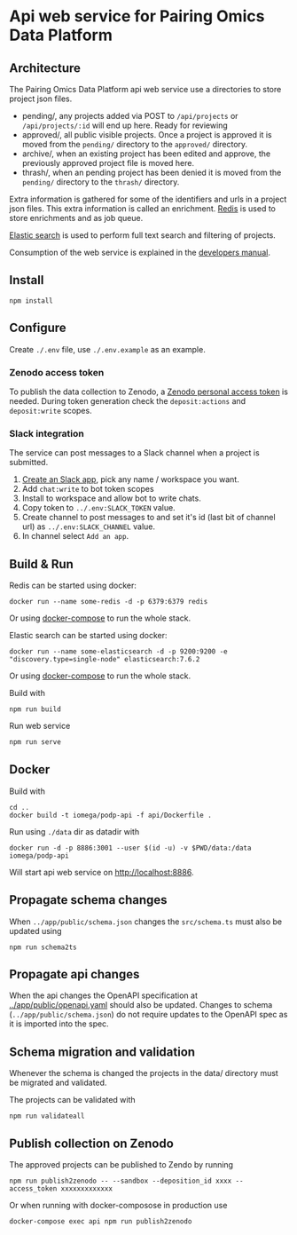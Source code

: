 # Api web service for Pairing Omics Data Platform

## Architecture

The Pairing Omics Data Platform api web service use a directories to store project json files.

* pending/, any projects added via POST to `/api/projects` or `/api/projects/:id` will end up here. Ready for reviewing
* approved/, all public visible projects. Once a project is approved it is moved from the `pending/` directory to the `approved/` directory.
* archive/, when an existing project has been edited and approve, the previously approved project file is moved here.
* thrash/, when an pending project has been denied it is moved from the `pending/` directory to the `thrash/` directory.

Extra information is gathered for some of the identifiers and urls in a project json files. This extra information is called an enrichment. [Redis](https://redis.io/) is used to store enrichments and as job queue.

[Elastic search](https://www.elastic.co/elasticsearch/) is used to perform full text search and filtering of projects.

Consumption of the web service is explained in the [developers manual](../manuals/developers.md).

## Install

```shell
npm install
```

## Configure

Create `./.env` file, use `./.env.example` as an example.

### Zenodo access token

To publish the data collection to Zenodo, a [Zenodo personal access token](https://zenodo.org/account/settings/applications/tokens/new/) is needed.
During token generation check the `deposit:actions` and `deposit:write` scopes.

### Slack integration

The service can post messages to a Slack channel when a project is submitted.

1. [Create an Slack app](https://api.slack.com/apps), pick any name / workspace you want.
1. Add `chat:write` to bot token scopes
1. Install to workspace and allow bot to write chats.
1. Copy token to `../.env:SLACK_TOKEN` value.
1. Create channel to post messages to and set it's id (last bit of channel url) as `../.env:SLACK_CHANNEL` value.
1. In channel select `Add an app`.

## Build & Run

Redis can be started using docker:

```shell
docker run --name some-redis -d -p 6379:6379 redis
```

Or using [docker-compose](../README.md#run-using-docker-compose) to run the whole stack.

Elastic search can be started using docker:

```shell
docker run --name some-elasticsearch -d -p 9200:9200 -e "discovery.type=single-node" elasticsearch:7.6.2
```

Or using [docker-compose](../README.md#run-using-docker-compose) to run the whole stack.

Build with

```shell
npm run build
```

Run web service

```bash
npm run serve
```

## Docker

Build with

```shell
cd ..
docker build -t iomega/podp-api -f api/Dockerfile .
```

Run using `./data` dir as datadir with

```shell
docker run -d -p 8886:3001 --user $(id -u) -v $PWD/data:/data iomega/podp-api
```

Will start api web service on [http://localhost:8886](http://localhost:8886).

## Propagate schema changes

When `../app/public/schema.json` changes the `src/schema.ts` must also be updated using

```shell
npm run schema2ts
```

## Propagate api changes

When the api changes the OpenAPI specification at [../app/public/openapi.yaml](../app/public/openapi.yaml) should also be updated. Changes to schema (`../app/public/schema.json`) do not require updates to the OpenAPI spec as it is imported into the spec.

## Schema migration and validation

Whenever the schema is changed the projects in the data/ directory must be migrated and validated.

The projects can be validated with

```shell
npm run validateall
```

## Publish collection on Zenodo

The approved projects can be published to Zendo by running

```shell
npm run publish2zenodo -- --sandbox --deposition_id xxxx --access_token xxxxxxxxxxxxx
```

Or when running with docker-composose in production use

```shell
docker-compose exec api npm run publish2zenodo
```
